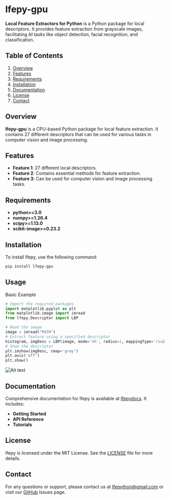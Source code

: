 # lfepy-gpu

**Local Feature Extractors for Python** is a Python package for local descriptors. It provides feature extraction from grayscale images, facilitating AI tasks like object detection, facial recognition, and classification.

## Table of Contents

1. [Overview](#overview)
2. [Features](#features)
3. [Requirements](#Requirements)
4. [Installation](#installation)
5. [Documentation](#documentation)
6. [License](#license)
7. [Contact](#contact)

## Overview

**lfepy-gpu** is a CPU-based Python package for local feature extraction. It contains 27 different descriptors that can be used for various tasks in computer vision and image processing.

## Features

- **Feature 1**: 27 different local descriptors.
- **Feature 2**: Contains essential methods for feature extraction.
- **Feature 3**: Can be used for computer vision and image processing tasks.

## Requirements

- **python>=3.0**
- **numpy>=1.26.4**
- **scipy>=1.13.0**
- **scikit-image>=0.23.2**

## Installation

To install lfepy, use the following command:

```bash
pip install lfepy-gpu
```
## Usage
Basic Example
```python
# Import the required packages
import matplotlib.pyplot as plt
from matplotlib.image import imread
from lfepy.Descriptor import LBP

# Read the image
image = imread("PATH")
# Extract feature using a specified descriptor
histogram, imgDesc = LBP(image, mode='nh', radius=1, mappingType='riu2')
# Show the descriptor
plt.imshow(imgDesc, cmap='gray')
plt.axis('off')
plt.show()
```
![Alt text](example/Example.png)
## Documentation
Comprehensive documentation for lfepy is available at [lfepydocs](documentation). It includes:

- **Getting Started**
- **API Reference**
- **Tutorials**

## License
lfepy is licensed under the MIT License. See the [LICENSE](LICENSE.md) file for more details.

## Contact
For any questions or support, please contact us at lfepython@gmail.com or visit our [GitHub](https://github.com/lfepy/lfepy) Issues page.
